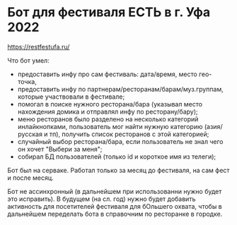 # Бот для фестиваля ЕСТЬ в г. Уфа 2022 

https://restfestufa.ru/

Что бот умел:
- предоставить инфу про сам фестиваль: дата/время, место гео-точка,  
- предоставить инфу по партнерам/ресторанам/барам/муз.группам, которые участвовали в фестивале;
- помогал в поиске нужного ресторана/бара (указывал место нахождения домика и отправлял инфу по ресторану/бару);
- меню ресторанов было разделено на несколько категорий инлайкнопками, пользователь мог найти нужную категорию (азия/русская и тп), получить список ресторанов с этой категорией;
- случайный выбор ресторана/бара, если пользователь не знал чего он хочет "Выбери за меня";
- собирал БД пользователей (только id и короткое имя из телеги);

Бот был на серваке. Работал только за месяц до фестиваля, на сам фест и после месяц.

Бот не ассинхронный (в дальнейшем при использованни нужно будет это исправить).
В будущем (на сл. год) нужно будет добавить активность для посетителей фестиваля для бОльшего охвата, чтобы в дальнейшем переделать бота в справочним по ресторанке в городке. 
